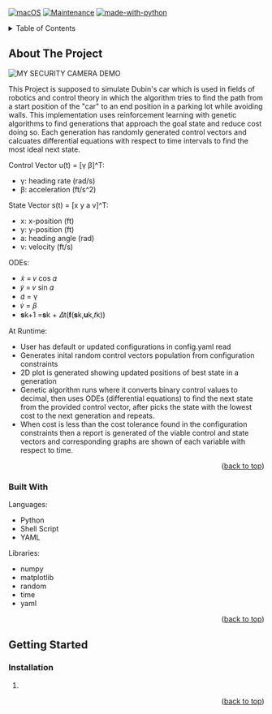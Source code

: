 <a name="readme-top"></a>

[![macOS](https://svgshare.com/i/ZjP.svg)](https://svgshare.com/i/ZjP.svg)
[![Maintenance](https://img.shields.io/badge/Maintained%3F-yes-green.svg)](https://GitHub.com/Naereen/StrapDown.js/graphs/commit-activity)
[![made-with-python](https://img.shields.io/badge/Made%20with-Python-1f425f.svg)](https://www.python.org/)


<!-- TABLE OF CONTENTS -->
<details>
  <summary>Table of Contents</summary>
  <ol>
    <li>
      <a href="#about-the-project">About The Project</a>
      <ul>
        <li><a href="#built-with">Built With</a></li>
      </ul>
    </li>
    <li>
      <a href="#getting-started">Getting Started</a>
      <ul>
        <li><a href="#prerequisites">Prerequisites</a></li>
      </ul>
    </li>
    <li><<a href="#installation">Installation</a></li>
  </ol>
</details>



<!-- ABOUT THE PROJECT -->
## About The Project

![MY SECURITY CAMERA DEMO](img/demo-screenshot.png)

This Project is supposed to simulate Dubin's car which is used in fields of robotics and control theory in which the algorithm tries to find the path from a start position of the "car" to an end position in a parking lot while avoiding walls. This implementation uses reinforcement learning with genetic algorithms to find generations that approach the goal state and reduce cost doing so. Each generation has randomly generated control vectors and calcuates differential equations with respect to time intervals to find the most ideal next state.

Control Vector u(t) = [γ β]^T:
* γ: heading rate (rad/s)
* β: acceleration (ft/s^2)

State Vector s(t) = [x y a v]^T:
* x: x-position (ft)
* y: y-position (ft)
* a: heading angle (rad)
* v: velocity (ft/s)

ODEs: 
* 𝑥̇ = 𝑣 cos 𝛼 
* 𝑦̇ = 𝑣 sin 𝛼 
* 𝛼̇ = γ
* 𝑣̇ = 𝛽
* 𝐬k+1 =𝐬k + 𝛥t(𝐟(𝐬k,𝐮k,𝑡k))

At Runtime: 
* User has default or updated configurations in config.yaml read
* Generates inital random control vectors population from configuration constraints
* 2D plot is generated showing updated positions of best state in a generation
* Genetic algorithm runs where it converts binary control values to decimal, then uses ODEs (differential equations) to find the next state from the provided control vector, after picks the state with the lowest cost to the next generation and repeats.
* When cost is less than the cost tolerance found in the configuration constraints then a report is generated of the viable control and state vectors and corresponding graphs are shown of each variable with respect to time.


<p align="right">(<a href="#readme-top">back to top</a>)</p>



### Built With

Languages:
* Python
* Shell Script
* YAML

Libraries:
* numpy
* matplotlib
* random
* time
* yaml

<p align="right">(<a href="#readme-top">back to top</a>)</p>


<!-- GETTING STARTED -->
## Getting Started


### Installation

1.

<p align="right">(<a href="#readme-top">back to top</a>)</p>